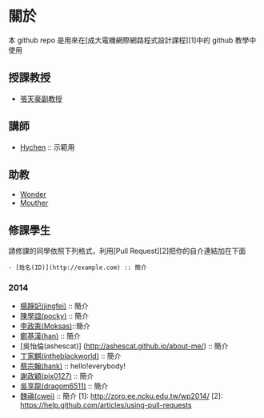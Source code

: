 ﻿關於
=====

本 github repo 是用來在[成大電機網際網路程式設計課程][1]中的 github 教學中使用

## 授課教授
- [張天豪副教授](http://office.ee.ncku.edu.tw/nckueechinese/professor/T710-darby/T0000000c.htm)

## 講師
- [Hychen](http://hychen.wuweig.org/about-me/) :: 示範用

## 助教
- [Wonder](http://merry.ee.ncku.edu.tw/~wonder/about-me/)
- [Mouther](http://mouther.github.io/about-me/)

## 修課學生

請修課的同學依照下列格式，利用[Pull Request][2]把你的自介連結加在下面

```
- [姓名(ID)](http://example.com) :: 簡介
```

### 2014

- [楊靜妃(jingfei)](http://jingfei.github.io/about-me/) :: 簡介
- [陳學誼(pocky)](http://pockychen.github.io/about-me/) :: 簡介
- [李政憲(Moksas)](http://moksas.github.io/about-me/)::簡介
- [鄭基漢(han)](http://hanago.github.io/about-me/) :: 簡介
- [吳怡倫(ashescat)] (http://ashescat.github.io/about-me/) :: 簡介
- [丁家麒(intheblackworld)](http://intheblackworld.github.io/about-me/) :: 簡介
- [蔡宗翰(hank)](http://hank2014.github.io/about-me/) :: hello!everybody!
- [謝政穎(pix0127)](http://pix0127.github.io/about-me/) :: 簡介
- [吳享龍(dragom6511)](http://dragom6511.github.io/about-me/) :: 簡介
- [魏禛(cwei)](http://cwei83.github.io/about-me/) :: 簡介
[1]: http://zoro.ee.ncku.edu.tw/wp2014/
[2]: https://help.github.com/articles/using-pull-requests
